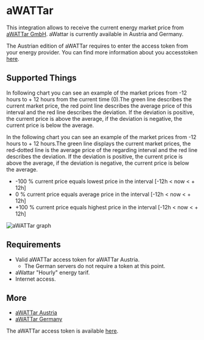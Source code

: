 # aWATTar

This integration allows to receive the current energy market price from [aWATTar GmbH](https://www.awattar.com/). aWattar is currently available in Austria and Germany.

The Austrian edition of aWATTar requires to enter the access token from your energy provider.
You can find more information about you accesstoken [here](https://www.awattar.com/api-unser-datenfeed).

## Supported Things

In following chart you can see an example of the market prices from -12 hours to + 12 hours from the current
time (0).The green line describes the current market price, the red point line describes the average
price of this interval and the red line describes the deviation. If the deviation is positive, the current
price is above the average, if the deviation is negative, the current price is below the average.

In the following chart you can see an example of the market prices from -12 hours to + 12 hours.The green line displays the current market prices, the red-dotted line is the average price of the regarding interval and the red line describes the deviation. If the deviation is positive, the current price is above the average, if the deviation is negative, the current price is below the average.

* -100 % current price equals lowest price in the interval [-12h < now < + 12h]
* 0 %    current price equals average price in the interval  [-12h < now < + 12h]
* +100 % current price equals highest price in the interval [-12h < now < + 12h]

![aWATTar graph](https://raw.githubusercontent.com/guh/nymea-plugins/master/awattar/docs/images/awattar-graph.png "aWATTar graph")
 
## Requirements

* Valid aWATTar access token for aWATTar Austria.
    * The German servers do not require a token at this point.
* aWattar "Hourly" energy tarif.
* Internet access. 

## More

* [aWATTar Austria](https://www.awattar.com)
* [aWATTar Germany](https://www.awattar.de)

The aWATTar access token is available [here](https://www.awattar.com/api-unser-datenfeed).
